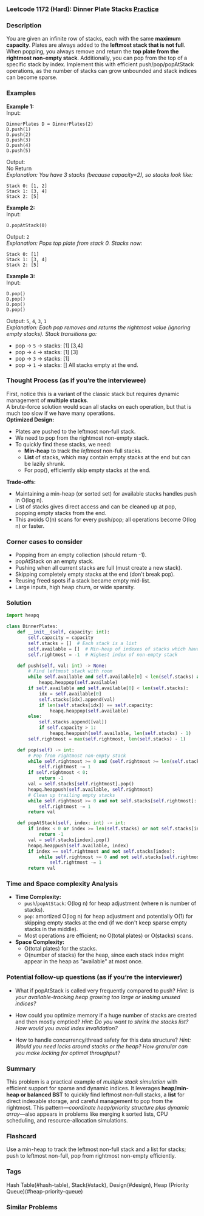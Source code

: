 ### Leetcode 1172 (Hard): Dinner Plate Stacks [Practice](https://leetcode.com/problems/dinner-plate-stacks)

### Description  
You are given an infinite row of stacks, each with the same **maximum capacity**. Plates are always added to the **leftmost stack that is not full**. When popping, you always remove and return the **top plate from the rightmost non-empty stack**. Additionally, you can pop from the top of a specific stack by index. Implement this with efficient push/pop/popAtStack operations, as the number of stacks can grow unbounded and stack indices can become sparse.

### Examples  

**Example 1:**  
Input:  
```
DinnerPlates D = DinnerPlates(2)
D.push(1)
D.push(2)
D.push(3)
D.push(4)
D.push(5)
```
Output:  
No Return  
*Explanation: You have 3 stacks (because capacity=2), so stacks look like:*
```
Stack 0: [1, 2]
Stack 1: [3, 4]
Stack 2: [5]
```

**Example 2:**  
Input:  
```
D.popAtStack(0)
```
Output: `2`  
*Explanation: Pops top plate from stack 0. Stacks now:*  
```
Stack 0: [1]
Stack 1: [3, 4]
Stack 2: [5]
```

**Example 3:**  
Input:  
```
D.pop()
D.pop()
D.pop()
D.pop()
```
Output: `5`, `4`, `3`, `1`  
*Explanation: Each pop removes and returns the rightmost value (ignoring empty stacks). Stack transitions go:*
- pop → `5` → stacks: [1] [3,4]
- pop → `4` → stacks: [1] [3]
- pop → `3` → stacks: [1]
- pop → `1` → stacks: []
All stacks empty at the end.

### Thought Process (as if you’re the interviewee)  
First, notice this is a variant of the classic stack but requires dynamic management of **multiple stacks**.  
A brute-force solution would scan all stacks on each operation, but that is much too slow if we have many operations.   
**Optimized Design:**
- Plates are pushed to the leftmost non-full stack.  
- We need to pop from the rightmost non-empty stack.
- To quickly find these stacks, we need:
  - **Min-heap** to track the *leftmost* non-full stacks.
  - **List** of stacks, which may contain empty stacks at the end but can be lazily shrunk.
  - For pop(), efficiently skip empty stacks at the end.

**Trade-offs:**  
  - Maintaining a min-heap (or sorted set) for available stacks handles push in O(log n).
  - List of stacks gives direct access and can be cleaned up at pop, popping empty stacks from the end.
  - This avoids O(n) scans for every push/pop; all operations become O(log n) or faster.

### Corner cases to consider  
- Popping from an empty collection (should return -1).
- popAtStack on an empty stack.
- Pushing when all current stacks are full (must create a new stack).
- Skipping completely empty stacks at the end (don't break pop).
- Reusing freed spots if a stack became empty mid-list.
- Large inputs, high heap churn, or wide sparsity.

### Solution

```python
import heapq

class DinnerPlates:
    def __init__(self, capacity: int):
        self.capacity = capacity
        self.stacks = []  # Each stack is a list
        self.available = []  # Min-heap of indexes of stacks which have space
        self.rightmost = -1  # Highest index of non-empty stack

    def push(self, val: int) -> None:
        # Find leftmost stack with room
        while self.available and self.available[0] < len(self.stacks) and len(self.stacks[self.available[0]]) == self.capacity:
            heapq.heappop(self.available)
        if self.available and self.available[0] < len(self.stacks):
            idx = self.available[0]
            self.stacks[idx].append(val)
            if len(self.stacks[idx]) == self.capacity:
                heapq.heappop(self.available)
        else:
            self.stacks.append([val])
            if self.capacity > 1:
                heapq.heappush(self.available, len(self.stacks) - 1)
        self.rightmost = max(self.rightmost, len(self.stacks) - 1)

    def pop(self) -> int:
        # Pop from rightmost non-empty stack
        while self.rightmost >= 0 and (self.rightmost >= len(self.stacks) or not self.stacks[self.rightmost]):
            self.rightmost -= 1
        if self.rightmost < 0:
            return -1
        val = self.stacks[self.rightmost].pop()
        heapq.heappush(self.available, self.rightmost)
        # Clean up trailing empty stacks
        while self.rightmost >= 0 and not self.stacks[self.rightmost]:
            self.rightmost -= 1
        return val

    def popAtStack(self, index: int) -> int:
        if index < 0 or index >= len(self.stacks) or not self.stacks[index]:
            return -1
        val = self.stacks[index].pop()
        heapq.heappush(self.available, index)
        if index == self.rightmost and not self.stacks[index]:
            while self.rightmost >= 0 and not self.stacks[self.rightmost]:
                self.rightmost -= 1
        return val
```

### Time and Space complexity Analysis  

- **Time Complexity:**  
  - `push`/`popAtStack`: O(log n) for heap adjustment (where n is number of stacks).
  - `pop`: amortized O(log n) for heap adjustment and potentially O(1) for skipping empty stacks at the end (if we don't keep sparse empty stacks in the middle).
  - Most operations are efficient; no O(total plates) or O(stacks) scans.
- **Space Complexity:**  
  - O(total plates) for the stacks.
  - O(number of stacks) for the heap, since each stack index might appear in the heap as "available" at most once.

### Potential follow-up questions (as if you’re the interviewer)  

- What if popAtStack is called very frequently compared to push?
  *Hint: Is your available-tracking heap growing too large or leaking unused indices?*

- How could you optimize memory if a huge number of stacks are created and then mostly emptied?
  *Hint: Do you want to shrink the stacks list? How would you avoid index invalidation?*

- How to handle concurrency/thread safety for this data structure?
  *Hint: Would you need locks around stacks or the heap? How granular can you make locking for optimal throughput?*

### Summary
This problem is a practical example of *multiple stack simulation* with efficient support for sparse and dynamic indices. It leverages **heap/min-heap or balanced BST** to quickly find leftmost non-full stacks, a **list** for direct indexable storage, and careful management to pop from the rightmost. This pattern—*coordinate heap/priority structure plus dynamic array*—also appears in problems like merging k sorted lists, CPU scheduling, and resource-allocation simulations.


### Flashcard
Use a min-heap to track the leftmost non-full stack and a list for stacks; push to leftmost non-full, pop from rightmost non-empty efficiently.

### Tags
Hash Table(#hash-table), Stack(#stack), Design(#design), Heap (Priority Queue)(#heap-priority-queue)

### Similar Problems
